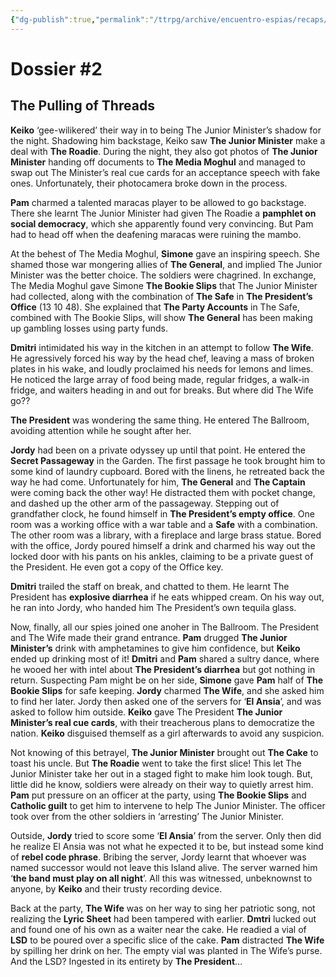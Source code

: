 ```yaml
---
{"dg-publish":true,"permalink":"/ttrpg/archive/encuentro-espias/recaps/dossier-2/","pinned":true,"tags":["TTRPG/Games/EE"]}
---
```


# Dossier #2
## The Pulling of Threads

**Keiko** ‘gee-wilikered’ their way in to being The Junior Minister’s shadow for the night. Shadowing him backstage, Keiko saw **The Junior Minister** make a deal with **The Roadie**. During the night, they also got photos of **The Junior Minister** handing off documents to **The Media Moghul** and managed to swap out The Minister’s real cue cards for an acceptance speech with fake ones. Unfortunately, their photocamera broke down in the process.

**Pam** charmed a talented maracas player to be allowed to go backstage. There she learnt The Junior Minister had given The Roadie a **pamphlet on social democracy**, which she apparently found very convincing. But Pam had to head off when the deafening maracas were ruining the mambo.

At the behest of The Media Moghul, **Simone** gave an inspiring speech. She shamed those war mongering allies of **The General**, and implied The Junior Minister was the better choice. The soldiers were chagrined. In exchange, The Media Moghul gave Simone **The Bookie Slips** that The Junior Minister had collected, along with the combination of **The Safe** in **The President’s Office** (13 10 48). She explained that **The Party Accounts** in The Safe, combined with The Bookie Slips, will show **The General** has been making up gambling losses using party funds.

**Dmitri** intimidated his way in the kitchen in an attempt to follow **The Wife**. He agressively forced his way by the head chef, leaving a mass of broken plates in his wake, and loudly proclaimed his needs for lemons and limes. He noticed the large array of food being made, regular fridges, a walk-in fridge, and waiters heading in and out for breaks. But where did The Wife go??

**The President** was wondering the same thing. He entered The Ballroom, avoiding attention while he sought after her.

**Jordy** had been on a private odyssey up until that point. He entered the **Secret Passageway** in the Garden. The first passage he took brought him to some kind of laundry cupboard. Bored with the linens, he retreated back the way he had come. Unfortunately for him, **The General** and **The Captain** were coming back the other way! He distracted them with pocket change, and dashed up the other arm of the passageway. Stepping out of grandfather clock, he found himself in **The President’s empty office**. One room was a working office with a war table and a **Safe** with a combination. The other room was a library, with a fireplace and large brass statue. Bored with the office, Jordy poured himself a drink and charmed his way out the locked door with his pants on his ankles, claiming to be a private guest of the President. He even got a copy of the Office key.

**Dmitri** trailed the staff on break, and chatted to them. He learnt The President has **explosive diarrhea** if he eats whipped cream. On his way out, he ran into Jordy, who handed him The President’s own tequila glass.

Now, finally, all our spies joined one anoher in The Ballroom. The President and The Wife made their grand entrance. **Pam** drugged **The Junior Minister’s** drink with amphetamines to give him confidence, but **Keiko** ended up drinking most of it! **Dmitri** and **Pam** shared a sultry dance, where he wooed her with intel about **The President’s diarrhea** but got nothing in return. Suspecting Pam might be on her side, **Simone** gave **Pam** half of **The Bookie Slips** for safe keeping. **Jordy** charmed **The Wife**, and she asked him to find her later. Jordy then asked one of the servers for ‘**El Ansia**’, and was asked to follow him outside. **Keiko** gave The President **The Junior Minister’s real cue cards**, with their treacherous plans to democratize the nation. **Keiko** disguised themself as a girl afterwards to avoid any suspicion.

Not knowing of this betrayel, **The Junior Minister** brought out **The Cake** to toast his uncle. But **The Roadie** went to take the first slice! This let The Junior Minister take her out in a staged fight to make him look tough. But, little did he know, soldiers were already on their way to quietly arrest him. **Pam** put pressure on an officer at the party, using **The Bookie Slips** and **Catholic guilt** to get him to intervene to help The Junior Minister. The officer took over from the other soldiers in ‘arresting’ The Junior Minister.

Outside, **Jordy** tried to score some ‘**El Ansia**’ from the server. Only then did he realize El Ansia was not what he expected it to be, but instead some kind of **rebel code phrase**. Bribing the server, Jordy learnt that whoever was named successor would not leave this Island alive. The server warned him ‘**the band must play on all night**’. All this was witnessed, unbeknownst to anyone, by **Keiko** and their trusty recording device.

Back at the party, **The Wife** was on her way to sing her patriotic song, not realizing the **Lyric Sheet** had been tampered with earlier. **Dmtri** lucked out and found one of his own as a waiter near the cake. He readied a vial of **LSD** to be poured over a specific slice of the cake. **Pam** distracted **The Wife** by spilling her drink on her. The empty vial was planted in The Wife’s purse. And the LSD? Ingested in its entirety by **The President**...